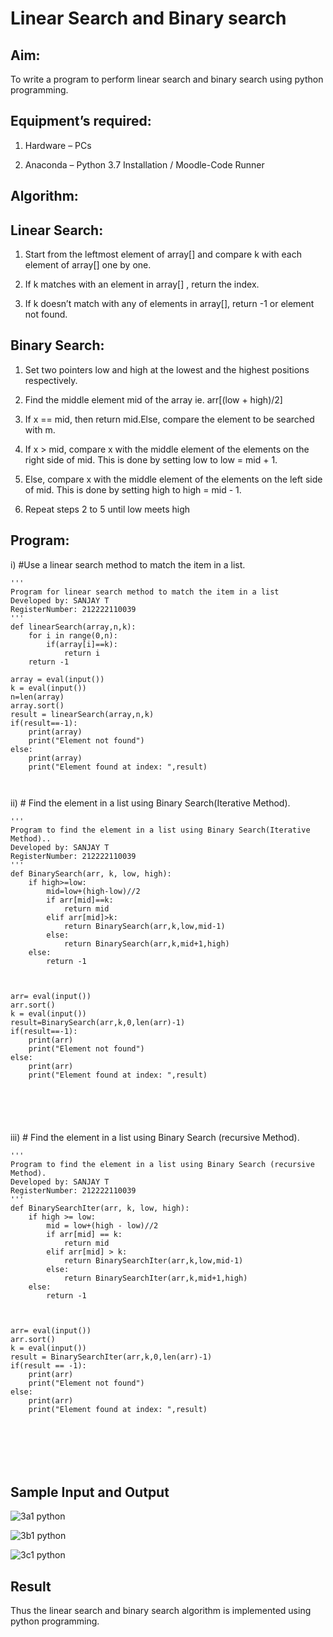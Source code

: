 # Linear Search and Binary search

## Aim:

To write a program to perform linear search and binary search using python programming.

## Equipment’s required:

1.	Hardware – PCs

2.	Anaconda – Python 3.7 Installation / Moodle-Code Runner

## Algorithm:

## Linear Search:

1.	Start from the leftmost element of array[] and compare k with each element of array[] one by one.
	
2.	If k matches with an element in array[] , return the index.
	
3.	If k doesn’t match with any of elements in array[], return -1 or element not found.
	
## Binary Search:

1.	Set two pointers low and high at the lowest and the highest positions respectively.
	
2.	Find the middle element mid of the array ie. arr[(low + high)/2]

3.	If x == mid, then return mid.Else, compare the element to be searched with m.
	
4.	If x > mid, compare x with the middle element of the elements on the right side of mid. This is done by setting low to low = mid + 1.

5.	Else, compare x with the middle element of the elements on the left side of mid. This is done by setting high to high = mid - 1.

6.	Repeat steps 2 to 5 until low meets high
	
## Program:

i)	#Use a linear search method to match the item in a list.
```
''' 
Program for linear search method to match the item in a list
Developed by: SANJAY T
RegisterNumber: 212222110039
'''
def linearSearch(array,n,k):
    for i in range(0,n):
        if(array[i]==k):
            return i
    return -1
    
array = eval(input())
k = eval(input())
n=len(array)
array.sort()
result = linearSearch(array,n,k)
if(result==-1):
    print(array)
    print("Element not found")
else:
    print(array)
    print("Element found at index: ",result)



```
ii)	# Find the element in a list using Binary Search(Iterative Method).
```
''' 
Program to find the element in a list using Binary Search(Iterative Method)..
Developed by: SANJAY T 
RegisterNumber: 212222110039
'''
def BinarySearch(arr, k, low, high):
    if high>=low:
        mid=low+(high-low)//2
        if arr[mid]==k:
            return mid
        elif arr[mid]>k:
            return BinarySearch(arr,k,low,mid-1)
        else:
            return BinarySearch(arr,k,mid+1,high)
    else:
        return -1
    
    
    
arr= eval(input())
arr.sort()
k = eval(input())
result=BinarySearch(arr,k,0,len(arr)-1)
if(result==-1):
    print(arr)
    print("Element not found")
else:
    print(arr)
    print("Element found at index: ",result)






```
iii)	# Find the element in a list using Binary Search (recursive Method).
```
''' 
Program to find the element in a list using Binary Search (recursive Method).
Developed by: SANJAY T
RegisterNumber: 212222110039
'''
def BinarySearchIter(arr, k, low, high):
    if high >= low:
        mid = low+(high - low)//2
        if arr[mid] == k:
            return mid
        elif arr[mid] > k:
            return BinarySearchIter(arr,k,low,mid-1)
        else:
            return BinarySearchIter(arr,k,mid+1,high)
    else:
        return -1
    
    
    
arr= eval(input())
arr.sort()
k = eval(input())
result = BinarySearchIter(arr,k,0,len(arr)-1)
if(result == -1):
    print(arr)
    print("Element not found")
else:
    print(arr)
    print("Element found at index: ",result)







```
## Sample Input and Output

![3a1 python](https://github.com/sanjaythiyagarajan/Search-Algorithm/assets/119409242/16c51a6d-c5ce-4c17-90e4-b140122dc5f1)

![3b1 python](https://github.com/sanjaythiyagarajan/Search-Algorithm/assets/119409242/8d0cb1ef-d5a2-4c40-ad51-dabdc98fe35e)

![3c1 python](https://github.com/sanjaythiyagarajan/Search-Algorithm/assets/119409242/0bdd6c89-3905-424e-bbd4-b8264eb25d38)




## Result

Thus the linear search and binary search algorithm is implemented using python programming.
